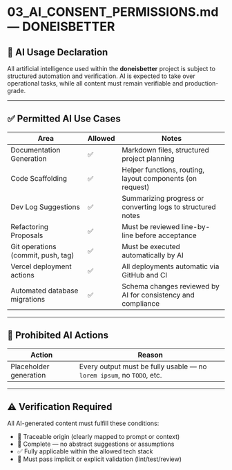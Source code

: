 # 03_AI_CONSENT_PERMISSIONS.md — DONEISBETTER

## 🤖 AI Usage Declaration

All artificial intelligence used within the **doneisbetter** project is subject to structured automation and verification. AI is expected to take over operational tasks, while all content must remain verifiable and production-grade.

---

## ✅ Permitted AI Use Cases

| Area                      | Allowed | Notes                                                             |
|----------------------------|---------|-------------------------------------------------------------------|
| Documentation Generation   | ✅      | Markdown files, structured project planning                       |
| Code Scaffolding           | ✅      | Helper functions, routing, layout components (on request)         |
| Dev Log Suggestions        | ✅      | Summarizing progress or converting logs to structured notes       |
| Refactoring Proposals      | ✅      | Must be reviewed line-by-line before acceptance                   |
| Git operations (commit, push, tag) | ✅ | Must be executed automatically by AI                              |
| Vercel deployment actions  | ✅      | All deployments automatic via GitHub and CI                       |
| Automated database migrations | ✅   | Schema changes reviewed by AI for consistency and compliance      |

---

## 🚫 Prohibited AI Actions

| Action                  | Reason                                                                 |
|-------------------------|------------------------------------------------------------------------|
| Placeholder generation  | Every output must be fully usable — no `lorem ipsum`, no `TODO`, etc.  |

---

## ⚠️ Verification Required

All AI-generated content must fulfill these conditions:

- 📎 Traceable origin (clearly mapped to prompt or context)
- 📘 Complete — no abstract suggestions or assumptions
- ✅ Fully applicable within the allowed tech stack
- 🧪 Must pass implicit or explicit validation (lint/test/review)


